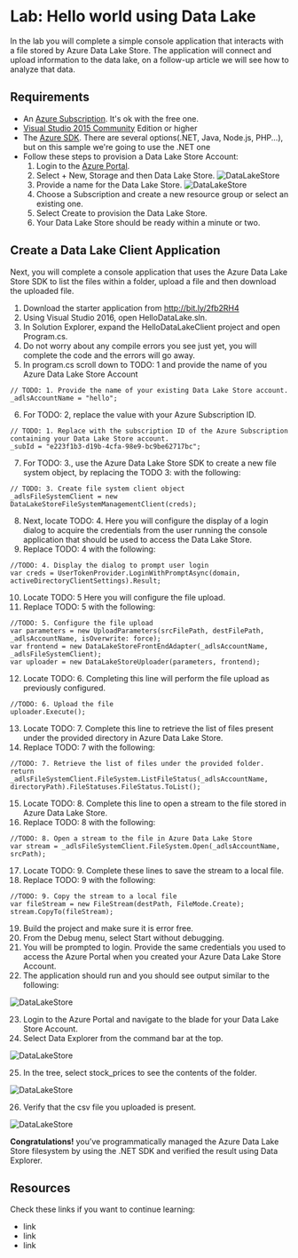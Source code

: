 # Lab: Hello world using Data Lake 
 
In the lab you will complete a simple console application that interacts with a file stored by Azure Data Lake Store. The application will connect and upload information to the data lake, on a follow-up article we will see how to analyze that data.

## Requirements
* An [Azure Subscription](http://www.azure.com). It's ok with the free one.
* [Visual Studio 2015 Community](http://www.visualstudio.com) Edition or higher
* The [Azure SDK](https://azure.microsoft.com/en-us/downloads/). There are several options(.NET, Java, Node.js, PHP...), but on this sample we're going to use the .NET one
* Follow these steps to provision a Data Lake Store Account:
  1.	Login to the [Azure Portal](https://portal.azure.com).
  2.	Select + New, Storage and then Data Lake Store.
  ![DataLakeStore](imgs/ADLSLab.Fig1.png)
  3.	Provide a name for the Data Lake Store.
  ![DataLakeStore](imgs/ADLSLab.Fig2.png)
  4.	Choose a Subscription and create a new resource group or select an existing one.
  5.	Select Create to provision the Data Lake Store.
  6.	Your Data Lake Store should be ready within a minute or two.

## Create a  Data Lake Client Application
Next, you will complete a console application that uses the Azure Data Lake Store SDK to list the files within a folder, upload a file and then download the uploaded file.

1.	Download the starter application from http://bit.ly/2fb2RH4 
2.	Using Visual Studio 2016, open HelloDataLake.sln.
3.	In Solution Explorer, expand the HelloDataLakeClient project and open Program.cs.
4.	Do not worry about any compile errors you see just yet, you will complete the code and the errors will go away.
5.	In program.cs scroll down to TODO: 1 and provide the name of you Azure Data Lake Store Account

```
// TODO: 1. Provide the name of your existing Data Lake Store account.
_adlsAccountName = "hello";
```

6.	For TODO: 2, replace the value with your Azure Subscription ID.

```
// TODO: 1. Replace with the subscription ID of the Azure Subscription containing your Data Lake Store account.
_subId = "e223f1b3-d19b-4cfa-98e9-bc9be62717bc";
```

7.	For TODO: 3., use the Azure Data Lake Store SDK to create a new file system object, by replacing the TODO 3: with the following:

```
// TODO: 3. Create file system client object 
_adlsFileSystemClient = new DataLakeStoreFileSystemManagementClient(creds);
```

8.	Next, locate TODO: 4. Here you will configure the display of a login dialog to acquire the credentials from the user running the console application that should be used to access the Data Lake Store.
9.	Replace TODO: 4 with the following:

```
//TODO: 4. Display the dialog to prompt user login
var creds = UserTokenProvider.LoginWithPromptAsync(domain, activeDirectoryClientSettings).Result;
```

10.	Locate TODO: 5 Here you will configure the file upload.
11.	Replace TODO: 5 with the following:

```
//TODO: 5. Configure the file upload
var parameters = new UploadParameters(srcFilePath, destFilePath, _adlsAccountName, isOverwrite: force);
var frontend = new DataLakeStoreFrontEndAdapter(_adlsAccountName, _adlsFileSystemClient);
var uploader = new DataLakeStoreUploader(parameters, frontend);
```

12.	Locate TODO: 6. Completing this line will perform the file upload as previously configured. 

```
//TODO: 6. Upload the file
uploader.Execute();
```

13.	Locate TODO: 7. Complete this line to retrieve the list of files present under the provided directory in Azure Data Lake Store.
14.	Replace TODO: 7 with the following:

```
//TODO: 7. Retrieve the list of files under the provided folder.
return _adlsFileSystemClient.FileSystem.ListFileStatus(_adlsAccountName, directoryPath).FileStatuses.FileStatus.ToList();
```

15.	Locate TODO: 8. Complete this line to open a stream to the file stored in Azure Data Lake Store.
16.	Replace TODO: 8 with the following:

```
//TODO: 8. Open a stream to the file in Azure Data Lake Store
var stream = _adlsFileSystemClient.FileSystem.Open(_adlsAccountName, srcPath);
```

17.	Locate TODO: 9. Complete these lines to save the stream to a local file.
18.	Replace TODO: 9 with the following:

```
//TODO: 9. Copy the stream to a local file
var fileStream = new FileStream(destPath, FileMode.Create);
stream.CopyTo(fileStream);
```

19.	Build the project and make sure it is error free.
20.	From the Debug menu, select Start without debugging.
21.	You will be prompted to login. Provide the same credentials you used to access the Azure Portal when you created your Azure Data Lake Store Account.
22.	The application should run and you should see output similar to the following:

![DataLakeStore](imgs/ADLSLab.Fig4.png)

23.	Login to the Azure Portal and navigate to the blade for your Data Lake Store Account.
24.	Select Data Explorer from the command bar at the top.
 
![DataLakeStore](imgs/ADLSLab.Fig5.png)

25.	In the tree, select stock_prices to see the contents of the folder.
 
![DataLakeStore](imgs/ADLSLab.Fig6.png)

26.	Verify that the csv file you uploaded is present.
 
![DataLakeStore](imgs/ADLSLab.Fig7.png)

**Congratulations!** you’ve programmatically managed the Azure Data Lake Store filesystem by using the .NET SDK and verified the result using Data Explorer.

## Resources
Check these links if you want to continue learning:
* link
* link
* link
